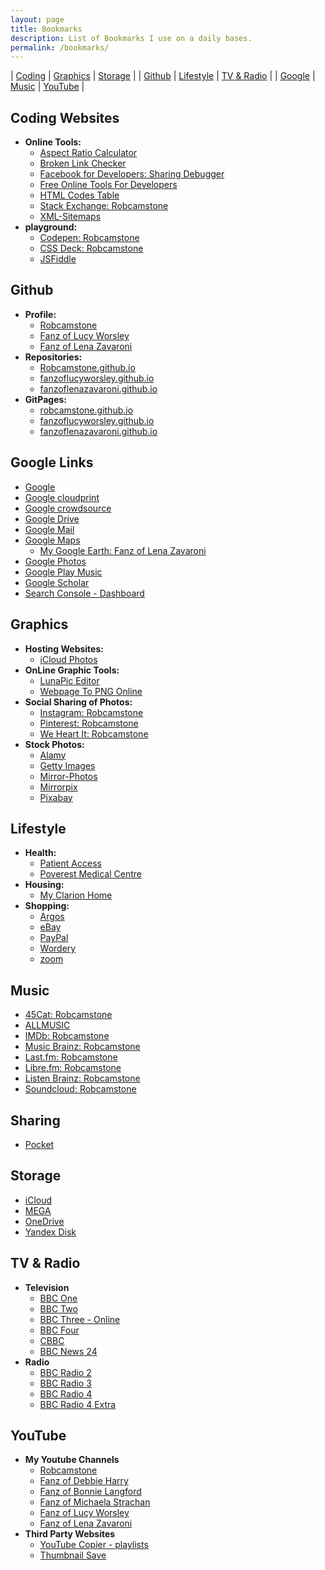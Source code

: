 ```yaml
---
layout: page
title: Bookmarks
description: List of Bookmarks I use on a daily bases.
permalink: /bookmarks/
---
```



| [Coding](#coding-websites) | [Graphics](#graphics) | [Storage](#storage) |
| [Github](#github) | [Lifestyle](#lifestyle) | [TV&nbsp;&&nbsp;Radio](#tv--radio) |
| [Google](#google-links) | [Music](#music) | [YouTube](#youtube) |

## Coding Websites
* **Online Tools:**
   * [Aspect Ratio Calculator](https://calculateaspectratio.com)
   * [Broken Link Checker](http://www.brokenlinkcheck.com)
   * [Facebook for Developers: Sharing Debugger](https://developers.facebook.com/tools/debug/sharing)
   * [Free Online Tools For Developers](https://www.freeformatter.com)
   * [HTML Codes Table](https://www.ascii.cl/htmlcodes.htm)
   * [Stack Exchange: Robcamstone](https://stackexchange.com/users/11999151/robcamstone)
   * [XML-Sitemaps](https://www.xml-sitemaps.com)
* **playground:**
   * [Codepen: Robcamstone](https://codepen.io/Robcamstone)
   * [CSS Deck: Robcamstone](http://cssdeck.com/user/Robcamstone)
   * [JSFiddle](https://jsfiddle.net)

## Github
* **Profile:**
   * [Robcamstone](https://github.com/Robcamstone)
   * [Fanz of Lucy Worsley](https://github.com/FanzOfLucyWorsley)
   * [Fanz of Lena Zavaroni](https://github.com/fanzoflenazavaroni)
* **Repositories:**
   * [Robcamstone.github.io](https://github.com/Robcamstone/Robcamstone.github.io)
   * [fanzoflucyworsley.github.io](https://github.com/FanzOfLucyWorsley/fanzoflucyworsley.github.io)
   * [fanzoflenazavaroni.github.io](https://github.com/fanzoflenazavaroni/fanzoflenazavaroni.github.io)
* **GitPages:**
   * [robcamstone.github.io](https://robcamstone.github.io)
   * [fanzoflucyworsley.github.io](https://fanzoflucyworsley.github.io)
   * [fanzoflenazavaroni.github.io](https://fanzoflenazavaroni.github.io)

## Google Links
* [Google](https://www.google.com/?gfe_rd=cr&dcr=0&ei=bzHaWeOpIsmT8QfX1I2wDQ&gws_rd=cr&fg=1)
* [Google cloudprint](https://www.google.com/cloudprint/#printers)
* [Google crowdsource](https://crowdsource.google.com/home)
* [Google Drive](https://drive.google.com/drive)
* [Google Mail](http://gmail.com)
* [Google Maps](https://www.google.co.uk/maps)
   * [My Google Earth: Fanz of Lena Zavaroni](https://earth.google.com/web/@55.88889,-4.9295,-2.06676354a,27071.89860342d,35y,0h,0t,0r/data=MicKJQojCiExVDN3b2VqeXlhNFJ2V2V4SDBrWDZ5d1hHVGs1Zjl2bzk6AwoBMA?authuser=0)
* [Google Photos](https://photos.google.com)
* [Google Play Music](https://play.google.com/music/listen?authuser&u=0#/albums)
* [Google Scholar](https://scholar.google.com)
* [Search Console - Dashboard](https://www.google.com/webmasters/tools/dashboard?hl=en&authuser=0&siteUrl=https://fanzoflenazavaroni.github.io)

## Graphics
* **Hosting Websites:**
   * [iCloud Photos](https://www.icloud.com#photos)
* **OnLine Graphic Tools:**
   * [LunaPic Editor](https://www169.lunapic.com/edito)
   * [Webpage To PNG Online](http://www.pdfconvertonline.com/webpage-to-png-online.html)
* **Social Sharing of Photos:**
   * [Instagram: Robcamstone](https://www.instagram.com/robcamstone)
   * [Pinterest: Robcamstone](https://www.pinterest.co.uk/robcamstone/)
   * [We Heart It: Robcamstone](https://weheartit.com/Robcamstone)
* **Stock Photos:**
   * [Alamy](http://www.alamy.com)
   * [Getty Images](http://www.gettyimages.co.uk)
   * [Mirror-Photos](http://www.mirror-photos.co.uk)
   * [Mirrorpix](https://www.mirrorpix.com)
   * [Pixabay](https://pixabay.com/en/users/Robcamstone-8863342)

## Lifestyle
* **Health:**
   * [Patient Access](https://www.patientaccess.com)
   * [Poverest Medical Centre](http://www.poverestmedicalcentre.co.uk)
* **Housing:**
   * [My Clarion Home](https://www.myclarionhome.com)
* **Shopping:**
   * [Argos](http://www.argos.co.uk)
   * [eBay](http://ebay.co.uk)
   * [PayPal](http://paypal.co.uk)
   * [Wordery](https://wordery.com)
   * [zoom](https://www.zoom.co.uk)

## Music
   * [45Cat: Robcamstone](http://www.45worlds.com/m/robcamstone)
   * [ALLMUSIC](https://www.allmusic.com/profile/robcamstone)
   * [IMDb: Robcamstone](http://www.imdb.com/user/ur29493739)
   * [Music Brainz: Robcamstone](https://musicbrainz.org/user/Robcamstone)
   * [Last.fm: Robcamstone](https://www.last.fm/user/Robcamstone)
   * [Libre.fm: Robcamstone](https://libre.fm/user/Robcamstone)
   * [Listen Brainz: Robcamstone](https://listenbrainz.org/user/Robcamstone)
   * [Soundcloud: Robcamstone](https://soundcloud.com/robcamstone)

## Sharing
   * [Pocket](https://getpocket.com)

## Storage
   * [iCloud](https://www.icloud.com)
   * [MEGA](https://mega.nz)
   * [OneDrive](http://onedrive.live.com)
   * [Yandex Disk](https://disk.yandex.com/client/disk)

## TV & Radio
* **Television**
   * [BBC One](https://www.bbc.co.uk/schedules/p00fzl6p)
   * [BBC Two](https://www.bbc.co.uk/schedules/p00fzl97)
   * [BBC Three - Online](https://www.bbc.co.uk/bbcthree)
   * [BBC Four](https://www.bbc.co.uk/schedules/p00fzl6b)
   * [CBBC](https://www.bbc.co.uk/schedules/p00fzl9r)
   * [BBC News 24](https://www.bbc.co.uk/schedules/p00fzl6g)
* **Radio**
   * [BBC Radio 2](https://www.bbc.co.uk/schedules/p00fzl8v)
   * [BBC Radio 3](https://www.bbc.co.uk/schedules/p00fzl8t)
   * [BBC Radio 4](https://www.bbc.co.uk/schedules/p00fzl7j)
   * [BBC Radio 4 Extra](https://www.bbc.co.uk/schedules/p00fzl7l)

## YouTube
* **My Youtube Channels**
   * [Robcamstone](https://www.youtube.com/channel/UCxGas6kcIvNZVIpZfTPKLug)
   * [Fanz of Debbie Harry](https://www.youtube.com/channel/UCdwGG86mU96jvORZiXdiuyw)
   * [Fanz of Bonnie Langford](https://www.youtube.com/channel/UCOkMlk-r6RflBEMiEW8Xyqg)
   * [Fanz of Michaela Strachan](https://www.youtube.com/channel/UC-k-NxlJ33NqfwKsF2JItAQ)
   * [Fanz of Lucy Worsley](https://www.youtube.com/channel/UC8L4vWvQV3MUu8FrQqGiYvA)
   * [Fanz of Lena Zavaroni](https://www.youtube.com/channel/UCTcpqllbI3ir8AlUT3RnO_g)
* **Third Party Websites**
   * [YouTube Copier - playlists](https://ctrlq.org/youtube/playlists)
   * [Thumbnail Save](http://thumbnailsave.com)
